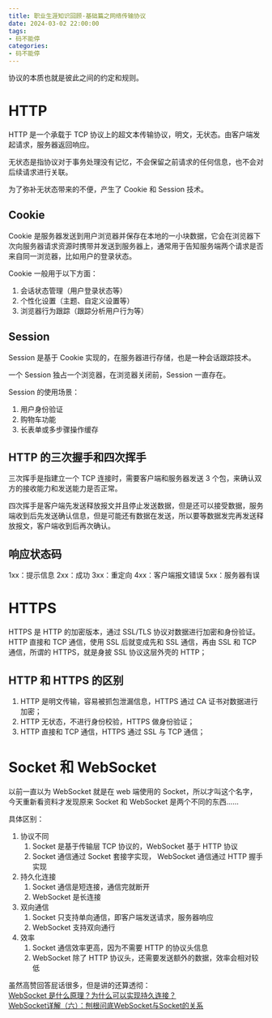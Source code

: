 ```yaml
---
title: 职业生涯知识回顾-基础篇之网络传输协议
date: 2024-03-02 22:00:00
tags:
- 码不能停
categories:
- 码不能停
---
```


协议的本质也就是彼此之间的约定和规则。

# HTTP
HTTP 是一个承载于 TCP 协议上的超文本传输协议，明文，无状态。由客户端发起请求，服务器返回响应。

无状态是指协议对于事务处理没有记忆，不会保留之前请求的任何信息，也不会对后续请求进行关联。

为了弥补无状态带来的不便，产生了 Cookie 和 Session 技术。

## Cookie
Cookie 是服务器发送到用户浏览器并保存在本地的一小块数据，它会在浏览器下次向服务器请求资源时携带并发送到服务器上，通常用于告知服务端两个请求是否来自同一浏览器，比如用户的登录状态。

Cookie 一般用于以下方面：
1. 会话状态管理（用户登录状态等）
2. 个性化设置（主题、自定义设置等）
3. 浏览器行为跟踪（跟踪分析用户行为等）

## Session
Session 是基于 Cookie 实现的，在服务器进行存储，也是一种会话跟踪技术。

一个 Session 独占一个浏览器，在浏览器关闭前，Session 一直存在。

Session 的使用场景：
1. 用户身份验证
2. 购物车功能
3. 长表单或多步骤操作缓存

## HTTP 的三次握手和四次挥手
三次挥手是指建立一个 TCP 连接时，需要客户端和服务器发送 3 个包，来确认双方的接收能力和发送能力是否正常。

四次挥手是客户端先发送释放报文并且停止发送数据，但是还可以接受数据，服务端收到后先发送确认信息，但是可能还有数据在发送，所以要等数据发完再发送释放报文，客户端收到后再次确认。

## 响应状态码
1xx：提示信息
2xx：成功
3xx：重定向
4xx：客户端报文错误
5xx：服务器有误

# HTTPS
HTTPS 是 HTTP 的加密版本，通过 SSL/TLS 协议对数据进行加密和身份验证。HTTP 直接和 TCP 通信，使用 SSL 后就变成先和 SSL 通信，再由 SSL 和 TCP 通信，所谓的 HTTPS，就是身披 SSL 协议这层外壳的 HTTP；

## HTTP 和 HTTPS 的区别
1. HTTP 是明文传输，容易被抓包泄漏信息，HTTPS 通过 CA 证书对数据进行加密；
2. HTTP 无状态，不进行身份校验，HTTPS 做身份验证；
3. HTTP 直接和 TCP 通信，HTTPS 通过 SSL 与 TCP 通信；

# Socket 和 WebSocket
以前一直以为 WebSocket 就是在 web 端使用的 Socket，所以才叫这个名字，今天重新看资料才发现原来 Socket 和 WebSocket 是两个不同的东西……

具体区别：
1. 协议不同
    1. Socket 是基于传输层 TCP 协议的，WebSocket 基于 HTTP 协议
    2. Socket 通信通过 Socket 套接字实现， WebSocket 通信通过 HTTP 握手实现
2. 持久化连接
    1. Socket 通信是短连接，通信完就断开
    2. WebSocket 是长连接
3. 双向通信
    1. Socket 只支持单向通信，即客户端发送请求，服务器响应
    2. WebSocket 支持双向通行
4. 效率
    1. Socket 通信效率更高，因为不需要 HTTP 的协议头信息
    2. WebSocket 除了 HTTP 协议头，还需要发送额外的数据，效率会相对较低

    
虽然高赞回答屁话很多，但是讲的还算透彻：    
[WebSocket 是什么原理？为什么可以实现持久连接？](https://www.zhihu.com/question/20215561)    
[WebSocket详解（六）：刨根问底WebSocket与Socket的关系](https://zhuanlan.zhihu.com/p/32052530)